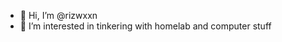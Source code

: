 - 👋 Hi, I’m @rizwxxn
- 👀 I’m interested in tinkering with homelab and computer stuff


<!---
rizwxxn/rizwxxn is a ✨ special ✨ repository because its `README.md` (this file) appears on your GitHub profile.
You can click the Preview link to take a look at your changes.
--->
